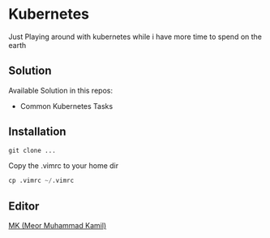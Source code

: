 # Kubernetes
Just Playing around with kubernetes while i have more time to spend on the earth

## Solution
Available Solution in this repos:
- Common Kubernetes Tasks

## Installation

```python
git clone ...
```
Copy the .vimrc to your home dir

```python
cp .vimrc ~/.vimrc
```

## Editor
[MK (Meor Muhammad Kamil)](https://www.linkedin.com/in/mk97/)
